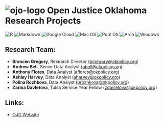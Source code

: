 # ![ojo-logo](https://user-images.githubusercontent.com/56839927/167904452-f4546044-574f-420b-883e-c8a13d5987ba.png) Open Justice Oklahoma Research Projects

![R](https://img.shields.io/badge/r-%23276DC3.svg?style=for-the-badge&logo=r&logoColor=white)
![Markdown](https://img.shields.io/badge/markdown-%23000000.svg?style=for-the-badge&logo=markdown&logoColor=white)
![Google Cloud](https://img.shields.io/badge/GoogleCloud-%234285F4.svg?style=for-the-badge&logo=google-cloud&logoColor=white)
![Mac OS](https://img.shields.io/badge/mac%20os-000000?style=for-the-badge&logo=macos&logoColor=F0F0F0)
![Pop! OS](https://img.shields.io/badge/Pop!_OS-48B9C7?style=for-the-badge&logo=Pop!_OS&logoColor=white)
![Arch](https://img.shields.io/badge/arch-linux?style=for-the-badge&logo=arch-linux&logoColor=white)
![Windows](https://img.shields.io/badge/Windows-0078D6?style=for-the-badge&logo=windows&logoColor=white)

## Research Team:
- **Brancen Gregory**, Research Director (bgregory@okpolicy.org)
- **Andrew Bell**, Senior Data Analyst (abell@okpolicy.org)
- **Anthony Flores**, Data Analyst (aflores@okpolicy.org)
- **Ashley Harvey**, Data Analyst (aharvey@okpolicy.org)
- **Polina Rozhkova**, Data Analyst (prozhkova@okpolicy.org)
- **Zarina Davletova**, Tulsa Service Year Fellow (zdavletova@okpolicy.org)

## Links:

- [OJO Website](https://openjustice.okpolicy.org/)

